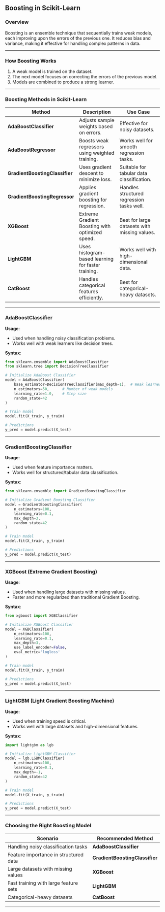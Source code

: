 ## **Boosting in Scikit-Learn**  

### **Overview**  
Boosting is an ensemble technique that sequentially trains weak models, each improving upon the errors of the previous one. It reduces bias and variance, making it effective for handling complex patterns in data.  

---

### **How Boosting Works**  
1. A weak model is trained on the dataset.  
2. The next model focuses on correcting the errors of the previous model.  
3. Models are combined to produce a strong learner.  

---

### **Boosting Methods in Scikit-Learn**  

| Method | Description | Use Case |
|--------|-------------|----------|
| **AdaBoostClassifier** | Adjusts sample weights based on errors. | Effective for noisy datasets. |
| **AdaBoostRegressor** | Boosts weak regressors using weighted training. | Works well for smooth regression tasks. |
| **GradientBoostingClassifier** | Uses gradient descent to minimize loss. | Suitable for tabular data classification. |
| **GradientBoostingRegressor** | Applies gradient boosting for regression. | Handles structured regression tasks well. |
| **XGBoost** | Extreme Gradient Boosting with optimized speed. | Best for large datasets with missing values. |
| **LightGBM** | Uses histogram-based learning for faster training. | Works well with high-dimensional data. |
| **CatBoost** | Handles categorical features efficiently. | Best for categorical-heavy datasets. |

---

### **AdaBoostClassifier**  

**Usage**:  
- Used when handling noisy classification problems.  
- Works well with weak learners like decision trees.  

**Syntax**:  
```python
from sklearn.ensemble import AdaBoostClassifier
from sklearn.tree import DecisionTreeClassifier

# Initialize AdaBoost Classifier
model = AdaBoostClassifier(
    base_estimator=DecisionTreeClassifier(max_depth=1),  # Weak learner
    n_estimators=50,      # Number of weak models
    learning_rate=1.0,    # Step size
    random_state=42
)

# Train model
model.fit(X_train, y_train)

# Predictions
y_pred = model.predict(X_test)
```

---

### **GradientBoostingClassifier**  

**Usage**:  
- Used when feature importance matters.  
- Works well for structured/tabular data classification.  

**Syntax**:  
```python
from sklearn.ensemble import GradientBoostingClassifier

# Initialize Gradient Boosting Classifier
model = GradientBoostingClassifier(
    n_estimators=100,
    learning_rate=0.1,
    max_depth=3,
    random_state=42
)

# Train model
model.fit(X_train, y_train)

# Predictions
y_pred = model.predict(X_test)
```

---

### **XGBoost (Extreme Gradient Boosting)**  

**Usage**:  
- Used when handling large datasets with missing values.  
- Faster and more regularized than traditional Gradient Boosting.  

**Syntax**:  
```python
from xgboost import XGBClassifier

# Initialize XGBoost Classifier
model = XGBClassifier(
    n_estimators=100,
    learning_rate=0.1,
    max_depth=3,
    use_label_encoder=False,
    eval_metric='logloss'
)

# Train model
model.fit(X_train, y_train)

# Predictions
y_pred = model.predict(X_test)
```

---

### **LightGBM (Light Gradient Boosting Machine)**  

**Usage**:  
- Used when training speed is critical.  
- Works well with large datasets and high-dimensional features.  

**Syntax**:  
```python
import lightgbm as lgb

# Initialize LightGBM Classifier
model = lgb.LGBMClassifier(
    n_estimators=100,
    learning_rate=0.1,
    max_depth=-1,
    random_state=42
)

# Train model
model.fit(X_train, y_train)

# Predictions
y_pred = model.predict(X_test)
```

---

### **Choosing the Right Boosting Model**  

| Scenario | Recommended Method |
|----------|--------------------|
| Handling noisy classification tasks | **AdaBoostClassifier** |
| Feature importance in structured data | **GradientBoostingClassifier** |
| Large datasets with missing values | **XGBoost** |
| Fast training with large feature sets | **LightGBM** |
| Categorical-heavy datasets | **CatBoost** |

---
